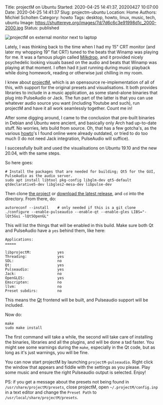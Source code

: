 Title: projectM on Ubuntu
Started: 2020-04-25 14:41:37, 20200427 10:07:00
Date: 2020-04-25 14:41:37
Slug: projectm-ubuntu
Location: Home
Authors: Michiel Scholten
Category: howto
Tags: desktop, howto, linux, music, tech, ubuntu
Image: https://shuttereye.org/images/7d/7d6c6c3e91998d1c_2000-2000.jpg
Status: published

![projectM on external monitor next to laptop](https://shuttereye.org/images/7d/7d6c6c3e91998d1c_2000-2000.jpg)

Lately, I was thinking back to the time when I had my 15" CRT monitor (and later my whopping 19" flat CRT) tuned to the beats that Winamp was playing for me. It was a famous plugin called [Milkdrop](https://en.wikipedia.org/wiki/MilkDrop), and it provided nicely psychedelic looking visuals based on the audio and beats that Winamp was playing at that moment. I often had it just running during music playback while doing homework, reading or otherwise just chilling in my room.

I knew about [projectM](https://github.com/projectM-visualizer/projectm), which is an opensource re-implementation of all of this, with support for the original presets and visualisations. It both provides libraries to include in a music application, as some stand-alone binaries that plug into PulseAudio or Jack. The fun part of the latter is that you can use whatever audio source you want (including Youtube and such), run projectM and have it all work seamlessly together. Count me in!

After some digging around, I came to the conclusion that pre-built binaries in Debian and Ubuntu were ancient, and basically only Arch had up-to-date stuff. No worries, lets build from source. Oh, that has a few gotcha's, as the various [howto](https://livingthelinuxlifestyle.wordpress.com/2019/06/03/how-to-install-projectm-audio-visualizations/)'s I found online were already outdated, or tried to do too much (I do not need Jack integration, PulseAudio will suffice).

I successfully built and used the visualisations on Ubuntu 19.10 and the new 20.04, with the same steps.

So here goes:

```
# Install the packages that are needed for building; Qt5 for the GUI, PulseAudio as the audio server.
sudo apt install libtool pkg-config libglm-dev qt5-default qtdeclarative5-dev libgles2-mesa-dev libpulse-dev
```

Then clone [the project](https://github.com/projectM-visualizer/projectm) or [download the latest release](https://github.com/projectM-visualizer/projectm/releases), and `cd` into the directory. From there, do:

```
autoreconf --install    # only needed if this is a git clone
./configure --enable-pulseaudio --enable-qt --enable-gles LIBS="-lQt5Gui -lQt5OpenGL"
```

This will list the things that will be enabled in this build. Make sure both Qt and PulseAudio have a `yes` behind them, like here:

```
Applications:
=====

libprojectM:            yes
Threading:              yes
SDL:                    no
Qt:                     yes
Pulseaudio:             yes
Jack:                   no
OpenGLES:               yes
Emscripten:             no
llvm:                   no
Preset subdirs:         no
```

This means the [Qt](https://www.qt.io/) frontend will be built, and Pulseaudio support will be included.

Now do:

```
make
sudo make install
```

The first command will take a while, the second will take care of installing the binaries, libraries and all the plugins, and will be done a tad faster. You might see some warnings during the `make`, especially in the Qt code, but as long as it's just warnings, you will be fine.

You can now start projectM by launching `projectM-pulseaudio`. Right click the window that appears and fiddle with the settings as you please. Play some music and ensure the right Pulseaudio output is selected. Enjoy!

PS: if you get a message about the presets not being found in `/usr/share/projectM/presets`, close projectM, open `~/.projectM/config.inp` in a text editor and change the `Preset Path` to `/usr/local/share/projectM/presets`.
